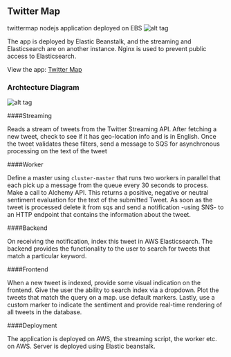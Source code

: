 ## Twitter Map
twittermap nodejs application deployed on EBS
![alt tag](https://github.com/chickenPopcorn/twitterSentimentMap/blob/master/twittermap.png)

The app is deployed by Elastic Beanstalk, and the streaming and Elasticsearch are on another instance. 
Nginx is used to prevent public access to Elasticsearch.

View the app: [Twitter Map](http://sample-env.pcchgwuwwk.us-east-1.elasticbeanstalk.com/)

### Archtecture Diagram

![alt tag](https://github.com/chickenPopcorn/twitterSentimentMap/blob/master/diagram.png)

####Streaming

Reads a stream of tweets from the Twitter Streaming API. After fetching a new tweet, check to see if it has geo-location info and is in English.
Once the tweet validates these filters, send a message to SQS for asynchronous processing on the text of the tweet

####Worker

Define a master using `cluster-master` that runs two workers in parallel that each pick up a message from the queue every 30 seconds to process. Make a call to Alchemy API. This returns a positive, negative or neutral sentiment evaluation for the text of the submitted Tweet.
As soon as the tweet is processed delete it from sqs and send a notification -using SNS- to an HTTP endpoint that contains the information about the tweet.

####Backend

On receiving the notification, index this tweet in AWS Elasticsearch. The backend provides the functionality to the user to search for tweets that match a particular keyword. 

####Frontend

When a new tweet is indexed, provide some visual indication on the frontend. Give the user the ability to search index via a dropdown.
Plot the tweets that match the query on a map. use default markers.
Lastly, use a custom marker to indicate the sentiment and provide real-time rendering of all tweets in the database.

####Deployment

The application is deployed on AWS, the streaming script, the worker etc. on AWS.
Server is deployed using Elastic beanstalk.
